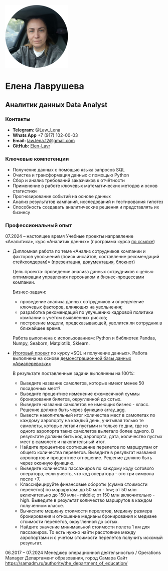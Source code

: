 ![](Law_Lena.png)
# Елена Лаврушева
## Аналитик данных Data Analyst 

### Контакты
* **Telegram**: @Law_Lena
* **Whats App** +7 (917) 102-00-03
* **Email:** law.lena.12@gmail.com
* **GitHub:** [Elen-Lavr](https://github.com/Elen-Lavr)

### Ключевые компетенции
* Получение данных с помощью языка запросов SQL
* Очистка и трансформация данных с помощью Python
* Сбор и анализ требований заказчиков к отчётности
* Применение в работе ключевых математических методов и основ статистики
* Прогнозирование событий на основе данных
* Анализ результатов кампаний, исследований и тестирования гипотез
* Способность создавать аналитические решения и представлять их бизнесу

### Профессиональный опыт
07.2024 – настоящее время Учебные проекты направление «Аналитика», курс «Аналитик данных» (программа курса [по ссылке](https://netology.ru/programs/data-analyst#/))
* Дипломная работа по теме «Анализ сотрудников компании и факторов увольнений (поиск инсайтов, составление рекомендаций стейкхолдерам)» ([презентация](https://docs.google.com/presentation/d/1T62pE2gxabrzqUdDwJtrXIX00CGbjE3W-6_ucWyvaAw/edit?usp=drive_link), [документация](https://docs.google.com/document/d/1nRBsEwDocHEfVZivZRKNHM0efwtv2Zam/edit?usp=drive_link&ouid=115475321101961781777&rtpof=true&sd=true), [блокнот](https://colab.research.google.com/drive/1YcXaNxrBdmPzy8ZANEDmNNY0ZCgDsBiS?usp=drive_link))

  Цель проекта: проведение анализа данных сотрудников с целью оптимизации управления персоналом и бизнес-процессами компании.

   Бизнес-задачи:
    - проведение анализа данных сотрудников и определение ключевых факторов, влияющих на увольнения;
    - разработка рекомендаций по улучшению кадровой политики компании с учетом выявленных рисков;
    - построение модели, предсказывающей, уволится ли сотрудник в ближайшее время.
  
  Работа выполнена с использованием: Python и библиотек Pandas, Numpy, Seaborn, Matplotlib, Sklearn.
  
* [Итоговый проект](https://drive.google.com/file/d/1Yay6eMFV2d9MVfS1o6HXFtIiiwlTHnUk/view) по курсу «SQL и получение данных». Работа выполнена на основе [демонстрационной базы данных «Авиаперевозки»](https://postgrespro.ru/docs/postgrespro/current/demodb-bookings)

    В результате поставленные задачи выполнены на 100%:
    - Выведите название самолетов, которые имеют менее 50 посадочных мест?
    - Выведите процентное изменение ежемесячной суммы бронирования билетов, округленной до сотых.
    - Выведите названия самолетов не имеющих бизнес - класс. Решение должно быть через функцию array_agg.
    - Вывести накопительный итог количества мест в самолетах по каждому аэропорту на каждый день, учитывая только те самолеты, которые летали пустыми и только те дни, где из одного аэропорта таких самолетов вылетало более одного. В результате должны быть код аэропорта, дата, количество пустых мест в самолете и накопительный итог.
    - Найдите процентное соотношение перелетов по маршрутам от общего количества перелетов. Выведите в результат названия аэропортов и процентное отношение. Решение должно быть через оконную функцию.
    - Выведите количество пассажиров по каждому коду сотового оператора, если учесть, что код оператора - это три символа после +7.
    - Классифицируйте финансовые обороты (сумма стоимости перелетов) по маршрутам: до 50 млн - low; от 50 млн включительно до 150 млн - middle; от 150 млн включительно - high. Выведите в результат количество маршрутов в каждом полученном классе.
    - Вычислите медиану стоимости перелетов, медиану размера бронирования и отношение медианы бронирования к медиане стоимости перелетов, округленной до сотых.
    - Найдите значение минимальной стоимости полета 1 км для пассажиров. То есть нужно найти расстояние между аэропортами и с учетом стоимости перелетов получить искомый результат.

06.2017 – 07.2024 Менеджер операционной деятельностью / Operations Manager
Департамент образования, город Самара
Сайт https://samadm.ru/authority/the_department_of_education/

